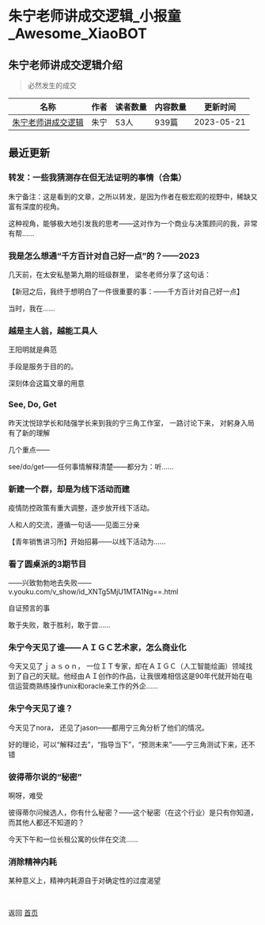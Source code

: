# 朱宁老师讲成交逻辑_小报童_Awesome_XiaoBOT

## 朱宁老师讲成交逻辑介绍
> 必然发生的成交  
  


|名称|作者|读者数量|内容数量|更新时间|
|---|---|---|---|---|
|[朱宁老师讲成交逻辑](https://xiaobot.net/p/dealmaker?refer=0b133df9-27dc-423b-8101-639049001c13)|朱宁|53人|939篇|2023-05-21|

## 最近更新
### 转发：一些我猜测存在但无法证明的事情（合集）

朱宁备注：这是看到的文章，之所以转发，是因为作者在极宏观的视野中，稀缺又富有深度的视角。

这种视角，能够极大地引发我的思考——这对作为一个商业与决策顾问的我，非常有帮......

### 我是怎么想通“千方百计对自己好一点”的？——2023

几天前，在太安私塾第九期的班级群里， 梁冬老师分享了这句话：

【新冠之后，我终于想明白了一件很重要的事：——千方百计对自己好一点】

当时，我在......

### 越是主人翁，越能工具人

王阳明就是典范

手段是服务于目的的。

深刻体会这篇文章的用意

### See, Do, Get

昨天沈悦琼学长和陆强学长来到我的宁三角工作室， 一路讨论下来， 对躬身入局有了新的理解

几个重点——

see/do/get——任何事情解释清楚——都分为：听......

### 新建一个群，却是为线下活动而建

疫情防控政策有重大调整，逐步放开线下活动。

人和人的交流，遵循一句话——见面三分亲

【青年销售讲习所】开始招募——以线下活动为......

### 看了圆桌派的3期节目

——兴致勃勃地去失败——v.youku.com/v_show/id_XNTg5MjU1MTA1Ng==.html

自证预言的事

敢于失败，敢于胜利，敢于尝......

### 朱宁今天见了谁——ＡＩＧＣ艺术家，怎么商业化

今天又见了ｊａｓｏｎ，
一位ＩＴ专家，却在ＡＩＧＣ（人工智能绘画）领域找到了自己的天赋。他经由ＡＩ创作的作品，让我很难相信这是90年代就开始在电信运营商熟练操作unix和oracle来工作的外企......

### 朱宁今天见了谁？

今天见了nora， 还见了jason——都用宁三角分析了他们的情况。

好的理论，可以“解释过去”，“指导当下”，“预测未来”——宁三角测试下来，还不错

### 彼得蒂尔说的“秘密”

啊呀，难受

彼得蒂尔问候选人，你有什么秘密？——这个秘密（在这个行业）是只有你知道，而其他人都还不知道的？

今天下午和一位长租公寓的伙伴在交流......

### 消除精神内耗

某种意义上，精神内耗源自于对确定性的过度渴望


<a href="https://github.com/Reno9527/awesome-xiaobot" style="color: white; text-decoration: none;">awesome-xiaobot</a>

返回 [首页](../README.md)
